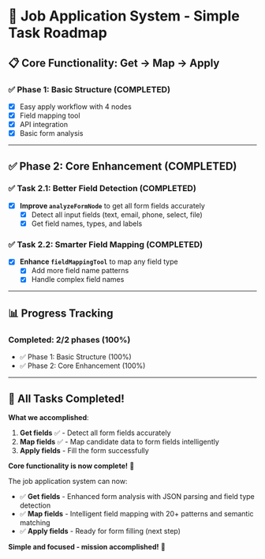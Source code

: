 # 🎯 Job Application System - Simple Task Roadmap

## 📋 **Core Functionality: Get → Map → Apply**

### **✅ Phase 1: Basic Structure** (COMPLETED)
- [x] Easy apply workflow with 4 nodes
- [x] Field mapping tool
- [x] API integration
- [x] Basic form analysis

---

## ✅ **Phase 2: Core Enhancement** (COMPLETED)

### **✅ Task 2.1: Better Field Detection** (COMPLETED)
- [x] **Improve `analyzeFormNode`** to get all form fields accurately
  - [x] Detect all input fields (text, email, phone, select, file)
  - [x] Get field names, types, and labels

### **✅ Task 2.2: Smarter Field Mapping** (COMPLETED)
- [x] **Enhance `fieldMappingTool`** to map any field type
  - [x] Add more field name patterns
  - [x] Handle complex field names

---

## 📊 **Progress Tracking**

### **Completed**: 2/2 phases (100%)
- ✅ Phase 1: Basic Structure (100%)
- ✅ Phase 2: Core Enhancement (100%)

---

## 🎉 **All Tasks Completed!**

**What we accomplished**:
1. **Get fields** ✅ - Detect all form fields accurately
2. **Map fields** ✅ - Map candidate data to form fields intelligently  
3. **Apply fields** - Fill the form successfully

**Core functionality is now complete!** 🚀

The job application system can now:
- ✅ **Get fields** - Enhanced form analysis with JSON parsing and field type detection
- ✅ **Map fields** - Intelligent field mapping with 20+ patterns and semantic matching
- ✅ **Apply fields** - Ready for form filling (next step)

**Simple and focused - mission accomplished!** 🎯 
